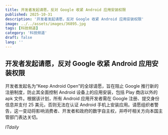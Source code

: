 ```yaml
---
title: 开发者发起请愿，反对 Google 收紧 Android 应用安装权限
published: 2025-10-31
description: '开发者发起请愿，反对 Google 收紧 Android 应用安装权限'
image: ../../assets/images/36895.jpg
tags: [科技频道]
category: '科技频道'
draft: false
lang: ''
---
```


## 开发者发起请愿，反对 Google 收紧 Android 应用安装权限

开发者发起名为“Keep Android Open”的全球请愿，旨在阻止 Google 推行新的注册制度，防止其全面控制 Android 设备上的应用安装，包括 Play 商店以外的 apk 文件。根据该计划，所有 Android 应用开发者需在 Google 注册、提交身份信息并支付 25 美元，否则无法在认证 Android 手机上安装应用。请愿组织者警告，这一变动将影响消费者、开发者和政府的数字自主权，并呼吁相关方向本国主管部门表达关切。

*ITdaily*
